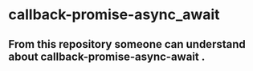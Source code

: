 # callback-promise-async_await
## From this repository someone can understand about callback-promise-async-await .
